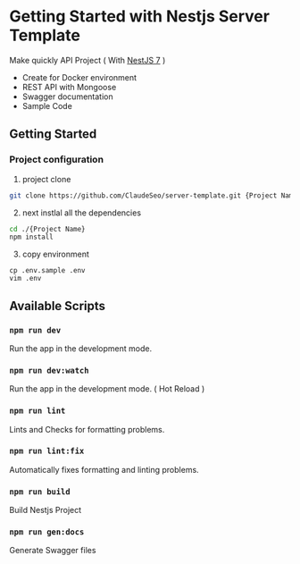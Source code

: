 # Getting Started with Nestjs Server Template

Make quickly API Project ( With [NestJS 7](https://nestjs.com/) )

- Create for Docker environment
- REST API with Mongoose
- Swagger documentation
- Sample Code

## Getting Started

### Project configuration

1. project clone

```sh
git clone https://github.com/ClaudeSeo/server-template.git {Project Name}
```

2. next instlal all the dependencies

```sh
cd ./{Project Name}
npm install
```

3. copy environment

```
cp .env.sample .env
vim .env
```

## Available Scripts

### `npm run dev`

Run the app in the development mode.

### `npm run dev:watch`

Run the app in the development mode. ( Hot Reload )

### `npm run lint`

Lints and Checks for formatting problems.

### `npm run lint:fix`

Automatically fixes formatting and linting problems.

### `npm run build`

Build Nestjs Project

### `npm run gen:docs`

Generate Swagger files
